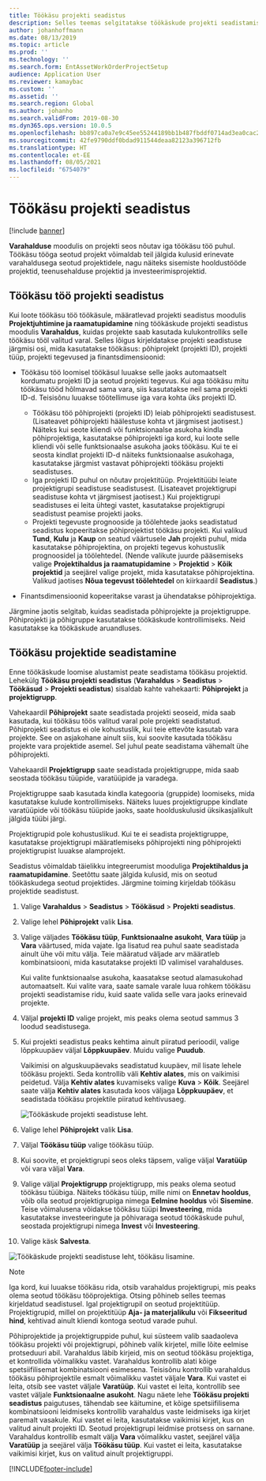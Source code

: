 ```yaml
---
title: Töökäsu projekti seadistus
description: Selles teemas selgitatakse töökäskude projekti seadistamist varahalduses.
author: johanhoffmann
ms.date: 08/13/2019
ms.topic: article
ms.prod: ''
ms.technology: ''
ms.search.form: EntAssetWorkOrderProjectSetup
audience: Application User
ms.reviewer: kamaybac
ms.custom: ''
ms.assetid: ''
ms.search.region: Global
ms.author: johanho
ms.search.validFrom: 2019-08-30
ms.dyn365.ops.version: 10.0.5
ms.openlocfilehash: bb897ca0a7e9c45ee55244189bb1b487fbddf0714ad3ea0cac26eb7bac36a07f
ms.sourcegitcommit: 42fe9790ddf0bdad911544deaa82123a396712fb
ms.translationtype: HT
ms.contentlocale: et-EE
ms.lasthandoff: 08/05/2021
ms.locfileid: "6754079"
---
```

# <a name="work-order-project-setup"></a>Töökäsu projekti seadistus

[!include [banner](../../includes/banner.md)]

 

**Varahalduse** moodulis on projekti seos nõutav iga töökäsu töö puhul. Töökäsu tööga seotud projekt võimaldab teil jälgida kulusid erinevate varahaldusega seotud projektidele, nagu näiteks sisemiste hooldustööde projektid, teenusehalduse projektid ja investeerimisprojektid. 

## <a name="project-setup-for-a-work-order-job"></a>Töökäsu töö projekti seadistus

Kui loote töökäsu töö töökäsule, määratlevad projekti seadistus moodulis **Projektjuhtimine ja raamatupidamine** ning töökäskude projekti seadistus moodulis **Varahaldus**, kuidas projekte saab kasutada kulukontrolliks selle töökäsu tööl valitud varal. Selles lõigus kirjeldatakse projekti seadistuse järgmisi osi, mida kasutatakse töökäsus: põhiprojekt (projekti ID), projekti tüüp, projekti tegevused ja finantsdimensioonid:

- Töökäsu töö loomisel töökäsul luuakse selle jaoks automaatselt kordumatu projekti ID ja seotud projekti tegevus. Kui aga töökäsu mitu töökäsu tööd hõlmavad sama vara, siis kasutatakse neil sama projekti ID-d. Teisisõnu luuakse töötellimuse iga vara kohta üks projekti ID.

    - Töökäsu töö põhiprojekti (projekti ID) leiab põhiprojekti seadistusest. (Lisateavet põhiprojekti häälestuse kohta vt järgmisest jaotisest.) Näiteks kui seote kliendi või funktsionaalse asukoha kindla põhiprojektiga, kasutatakse põhiprojekti iga kord, kui loote selle kliendi või selle funktsionaalse asukoha jaoks töökäsu. Kui te ei seosta kindlat projekti ID-d näiteks funktsionaalse asukohaga, kasutatakse järgmist vastavat põhiprojekti töökäsu projekti seadistuses.
    - Iga projekti ID puhul on nõutav projektitüüp. Projektitüübi leiate projektigrupi seadistuse seadistusest. (Lisateavet projektigrupi seadistuse kohta vt järgmisest jaotisest.) Kui projektigrupi seadistuses ei leita ühtegi vastet, kasutatakse projektigrupi seadistust peamise projekti jaoks.
    - Projekti tegevuste prognooside ja töölehtede jaoks seadistatud seadistus kopeeritakse põhiprojektist töökäsu projekti. Kui valikud **Tund**, **Kulu** ja **Kaup** on seatud väärtusele **Jah** projekti puhul, mida kasutatakse põhiprojektina, on projekti tegevus kohustuslik prognoosidel ja töölehtedel. (Nende valikute juurde pääsemiseks valige **Projektihaldus ja raamatupidamine** \> **Projektid** \> **Kõik projektid** ja seejärel valige projekt, mida kasutatakse põhiprojektina. Valikud jaotises **Nõua tegevust töölehtedel** on kiirkaardil **Seadistus**.)

- Finantsdimensioonid kopeeritakse varast ja ühendatakse põhiprojektiga.

Järgmine jaotis selgitab, kuidas seadistada põhiprojekte ja projektigruppe. Põhiprojekti ja põhigruppe kasutatakse töökäskude kontrollimiseks. Neid kasutatakse ka töökäskude aruandluses.

## <a name="set-up-work-order-projects"></a>Töökäsu projektide seadistamine

Enne töökäskude loomise alustamist peate seadistama töökäsu projektid. Lehekülg **Töökäsu projekti seadistus** (**Varahaldus** \> **Seadistus** \> **Töökäsud** \> **Projekti seadistus**) sisaldab kahte vahekaarti: **Põhiprojekt** ja **projektigrupp**.

Vahekaardil **Põhiprojekt** saate seadistada projekti seoseid, mida saab kasutada, kui töökäsu töös valitud varal pole projekti seadistatud. Põhiprojekti seadistus ei ole kohustuslik, kui teie ettevõte kasutab vara projekte. See on asjakohane ainult siis, kui soovite kasutada töökäsu projekte vara projektide asemel. Sel juhul peate seadistama vähemalt ühe põhiprojekti.

Vahekaardil **Projektigrupp** saate seadistada projektigruppe, mida saab seostada töökäsu tüüpide, varatüüpide ja varadega.

Projektigruppe saab kasutada kindla kategooria (gruppide) loomiseks, mida kasutatakse kulude kontrollimiseks. Näiteks luues projektigruppe kindlate varatüüpide või töökäsu tüüpide jaoks, saate hoolduskulusid üksikasjalikult jälgida tüübi järgi.

Projektigrupid pole kohustuslikud. Kui te ei seadista projektigruppe, kasutatakse projektigrupi määratlemiseks põhiprojekti ning põhiprojekti projektigrupist luuakse alamprojekt.

Seadistus võimaldab täielikku integreerumist mooduliga **Projektihaldus ja raamatupidamine**. Seetõttu saate jälgida kulusid, mis on seotud töökäskudega seotud projektides. Järgmine toiming kirjeldab töökäsu projektide seadistust.

1. Valige **Varahaldus** \> **Seadistus** \> **Töökäsud** \> **Projekti seadistus**.
2. Valige lehel **Põhiprojekt** valik **Lisa**.
3. Valige väljades **Töökäsu tüüp**, **Funktsionaalne asukoht**, **Vara tüüp** ja **Vara** väärtused, mida vajate. Iga lisatud rea puhul saate seadistada ainult ühe või mitu välja. Teie määratud väljade arv määratleb kombinatsiooni, mida kasutatakse projekti ID valimisel varahalduses. 

    Kui valite funktsionaalse asukoha, kaasatakse seotud alamasukohad automaatselt. Kui valite vara, saate samale varale luua rohkem töökäsu projekti seadistamise ridu, kuid saate valida selle vara jaoks erinevaid projekte.

4. Väljal **projekti ID** valige projekt, mis peaks olema seotud sammus 3 loodud seadistusega.
5. Kui projekti seadistus peaks kehtima ainult piiratud perioodil, valige lõppkuupäev väljal **Lõppkuupäev**. Muidu valige **Puudub**.

    Vaikimisi on alguskuupäevaks seadistatud kuupäev, mil lisate lehele töökäsu projekti. Seda kontrollib väli **Kehtiv alates**, mis on vaikimisi peidetud. Välja **Kehtiv alates** kuvamiseks valige **Kuva** \> **Kõik**. Seejärel saate välja **Kehtiv alates** kasutada koos väljaga **Lõppkuupäev**, et seadistada töökäsu projektile piiratud kehtivusaeg.

    ![Töökäskude projekti seadistuse leht.](media/17-setup-for-work-orders.png)

6. Valige lehel **Põhiprojekt** valik **Lisa**.
7. Väljal **Töökäsu tüüp** valige töökäsu tüüp.
8. Kui soovite, et projektigrupi seos oleks täpsem, valige väljal **Varatüüp** või vara väljal **Vara**.
9. Valige väljal **Projektigrupp** projektigrupp, mis peaks olema seotud töökäsu tüübiga. Näiteks töökäsu tüüp, mille nimi on **Ennetav hooldus**, võib olla seotud projektigrupiga nimega **Eelmine hooldus** või **Sisemine**. Teise võimalusena võidakse töökäsu tüüpi **Investeering**, mida kasutatakse investeeringute ja põhivaraga seotud töökäskude puhul, seostada projektigrupi nimega **Invest** või **Investeering**.
10. Valige käsk **Salvesta**.

![Töökäskude projekti seadistuse leht, töökäsu lisamine.](media/18-setup-for-work-orders.png)

> [!NOTE]
> Iga kord, kui luuakse töökäsu rida, otsib varahaldus projektigrupi, mis peaks olema seotud töökäsu tööprojektiga. Otsing põhineb selles teemas kirjeldatud seadistusel. Igal projektigrupil on seotud projektitüüp. Projektigrupid, millel on projektitüüp **Aja- ja materjalikulu** või **Fikseeritud hind**, kehtivad ainult kliendi kontoga seotud varade puhul.
>
> Põhiprojektide ja projektigruppide puhul, kui süsteem valib saadaoleva töökäsu projekti või projektigrupi, põhineb valik kirjetel, mille lõite eelmise protseduuri abil. Varahaldus läbib kirjeid, mis on seotud töökäsu projektiga, et kontrollida võimalikku vastet. Varahaldus kontrollib alati kõige spetsiifilisemat kombinatsiooni esimesena. Teisisõnu kontrollib varahaldus töökäsu põhiprojektile esmalt võimalikku vastet väljale **Vara**. Kui vastet ei leita, otsib see vastet väljale **Varatüüp**. Kui vastet ei leita, kontrollib see vastet väljale **Funktsionaalne asukoht**. Nagu näete lehe **Töökäsu projekti seadistus** paigutuses, tähendab see käitumine, et kõige spetsiifilisema kombinatsiooni leidmiseks kontrollib varahaldus vaste leidmiseks iga kirjet paremalt vasakule. Kui vastet ei leita, kasutatakse vaikimisi kirjet, kus on valitud ainult projekti ID. Seotud projektigrupi leidmise protsess on sarnane. Varahaldus kontrollib esmalt välja **Vara** võimalikku vastet, seejärel välja **Varatüüp** ja seejärel välja **Töökäsu tüüp**. Kui vastet ei leita, kasutatakse vaikimisi kirjet, kus on valitud ainult projektigruppi.


[!INCLUDE[footer-include](../../../includes/footer-banner.md)]
